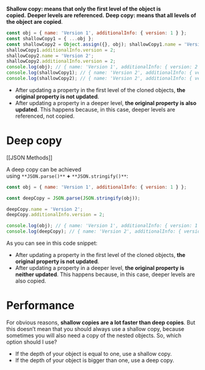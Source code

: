 **Shallow copy: means that only the first level of the object is copied.** **Deeper levels are referenced.** **Deep copy: means that all levels of the object are copied**.


```js
const obj = { name: 'Version 1', additionalInfo: { version: 1 } }; 
const shallowCopy1 = { ...obj };
const shallowCopy2 = Object.assign({}, obj); shallowCopy1.name = 'Version 2';
shallowCopy1.additionalInfo.version = 2; 
shallowCopy2.name = 'Version 2';
shallowCopy2.additionalInfo.version = 2; 
console.log(obj); // { name: 'Version 1', additionalInfo: { version: 2 } }
console.log(shallowCopy1); // { name: 'Version 2', additionalInfo: { version: 2 } }
console.log(shallowCopy2); // { name: 'Version 2', additionalInfo: { version: 2 } }
```

- After updating a property in the first level of the cloned objects, **the original property is not updated**.
- After updating a property in a deeper level, **the original property is also updated**. This happens because, in this case, deeper levels are referenced, not copied.


# Deep copy
[[JSON Methods]]

A deep copy can be achieved using `**JSON.parse()**` **+** `**JSON.stringify()**`:

```js
const obj = { name: 'Version 1', additionalInfo: { version: 1 } };

const deepCopy = JSON.parse(JSON.stringify(obj));

deepCopy.name = 'Version 2';
deepCopy.additionalInfo.version = 2;

console.log(obj); // { name: 'Version 1', additionalInfo: { version: 1 } }
console.log(deepCopy); // { name: 'Version 2', additionalInfo: { version: 2 } }
```

As you can see in this code snippet:

- After updating a property in the first level of the cloned objects, **the original property is not updated**.
- After updating a property in a deeper level, **the original property is neither updated**. This happens because, in this case, deeper levels are also copied.

# Performance

For obvious reasons, **shallow copies are a lot faster than deep copies**. But this doesn’t mean that you should always use a shallow copy, because sometimes you will also need a copy of the nested objects. So, which option should I use?

- If the depth of your object is equal to one, use a shallow copy.
- If the depth of your object is bigger than one, use a deep copy.